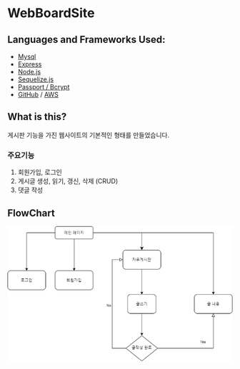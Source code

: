 # WebBoardSite

## Languages and Frameworks Used:

- [Mysql](https://www.mysql.com//)
- [Express](https://expressjs.com/)
- [Node.js](https://nodejs.org/en/)
- [Sequelize.js](https://sequelize.org//)
- [Passport / Bcrypt](https://www.npmjs.com/package/passport)
- [GitHub](https://github.com/) / [AWS](https://aws.amazon.com//)

## What is this?

게시판 기능을 가진 웹사이트의 기본적인 형태를 만들었습니다.

### 주요기능

1.  회원가입, 로그인
2.  게시글 생성, 읽기, 갱신, 삭제 (CRUD)
3.  댓글 작성

## FlowChart

![FlowChart](/githubImage/WebBoardSite.png)
